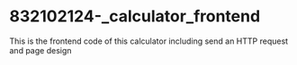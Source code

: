 # 832102124-_calculator_frontend
This is the frontend code of this calculator including send an HTTP request and page design
